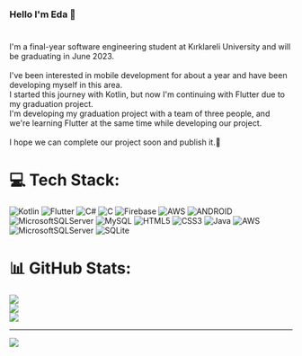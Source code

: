 ### Hello I'm Eda 👋

# 
I'm a final-year software engineering student at Kırklareli University and will be graduating in June 2023. <br><br>I've been interested in mobile development for about a year and have been developing myself in this area.<br> I started this journey with Kotlin, but now I'm continuing with Flutter due to my graduation project. <br>I'm developing my graduation project with a team of three people, and we're learning Flutter at the same time while developing our project.<br><br>I hope we can complete our project soon and publish it.🎈


# 💻 Tech Stack:
![Kotlin](https://img.shields.io/badge/kotlin-%230095D5.svg?style=flat&logo=kotlin&logoColor=white) ![Flutter](https://img.shields.io/badge/Flutter-%2302569B.svg?style=flat&logo=Flutter&logoColor=white) ![C#](https://img.shields.io/badge/c%23-%23239120.svg?style=flat&logo=c-sharp&logoColor=white) ![C](https://img.shields.io/badge/c-%2300599C.svg?style=flat&logo=c&logoColor=white) ![Firebase](https://img.shields.io/badge/firebase-%23039BE5.svg?style=flat&logo=firebase) ![AWS](https://img.shields.io/badge/AWS-%23FF9900.svg?style=flat&logo=amazon-aws&logoColor=white) ![ANDROID](https://img.shields.io/badge/android-%2320232a.svg?style=flat&logo=android&logoColor=%a4c639) ![MicrosoftSQLServer](https://img.shields.io/badge/Microsoft%20SQL%20Sever-CC2927?style=flat&logo=microsoft%20sql%20server&logoColor=white) ![MySQL](https://img.shields.io/badge/mysql-%2300f.svg?style=flat&logo=mysql&logoColor=white) ![HTML5](https://img.shields.io/badge/html5-%23E34F26.svg?style=flat&logo=html5&logoColor=white) ![CSS3](https://img.shields.io/badge/css3-%231572B6.svg?style=flat&logo=css3&logoColor=white) ![Java](https://img.shields.io/badge/java-%23ED8B00.svg?style=flat&logo=java&logoColor=white) ![AWS](https://img.shields.io/badge/AWS-%23FF9900.svg?style=flat&logo=amazon-aws&logoColor=white) ![MicrosoftSQLServer](https://img.shields.io/badge/Microsoft%20SQL%20Sever-CC2927?style=flat&logo=microsoft%20sql%20server&logoColor=white) ![SQLite](https://img.shields.io/badge/sqlite-%2307405e.svg?style=flat&logo=sqlite&logoColor=white)
# 📊 GitHub Stats:
![](https://github-readme-stats.vercel.app/api?username=edanurhmrc&theme=dark&hide_border=false&include_all_commits=false&count_private=false)<br/>
![](https://github-readme-streak-stats.herokuapp.com/?user=edanurhmrc&theme=dark&hide_border=false)<br/>
![](https://github-readme-stats.vercel.app/api/top-langs/?username=edanurhmrc&theme=dark&hide_border=false&include_all_commits=false&count_private=false&layout=compact)

---
[![](https://visitcount.itsvg.in/api?id=edanurhmrc&icon=0&color=0)](https://visitcount.itsvg.in)

<!-- Proudly created with GPRM ( https://gprm.itsvg.in ) -->
